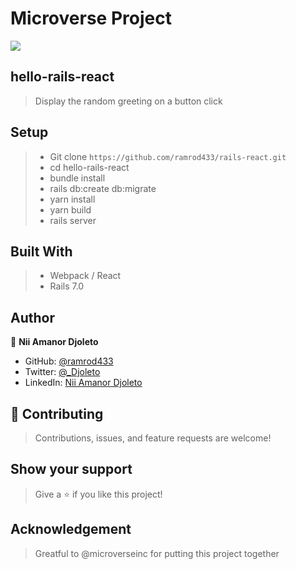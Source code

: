# Microverse Project
![](https://img.shields.io/badge/Microverse-blueviolet)

## hello-rails-react

> Display the random greeting on a button click

## Setup
>- Git clone `https://github.com/ramrod433/rails-react.git`
>- cd hello-rails-react
>- bundle install
>- rails db:create db:migrate
>- yarn install
>- yarn build
>- rails server

## Built With
>- Webpack / React
>- Rails 7.0

## Author

👤 **Nii Amanor Djoleto**

- GitHub: [@ramrod433](https://github.com/ramrod433)
- Twitter: [@\_Djoleto](https://twitter.com/_djoleto_)
- LinkedIn: [Nii Amanor Djoleto](https://linkedin.com/in/nii-amanor-djoleto)

## 🤝 Contributing

>Contributions, issues, and feature requests are welcome!

## Show your support

>Give a ⭐️ if you like this project!

## Acknowledgement

>Greatful to @microverseinc for putting this project together

